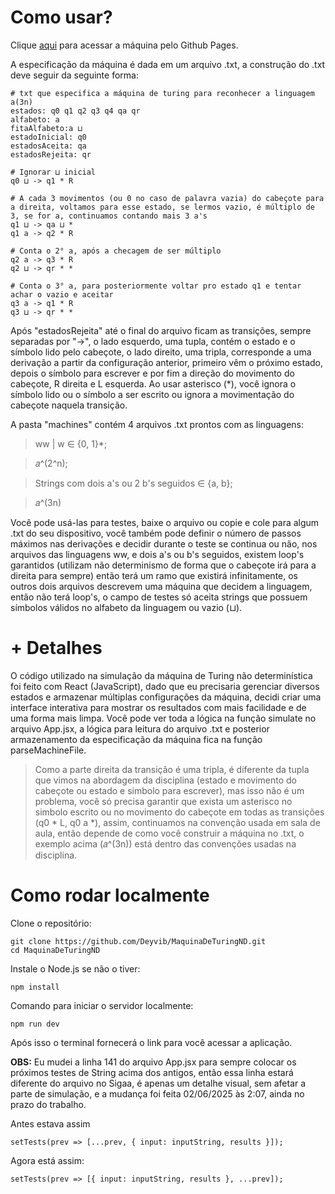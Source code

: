 # Como usar?

Clique [aqui](https://deyvib.github.io/MaquinaDeTuringND/) para acessar a máquina pelo Github Pages.

A especificação da máquina é dada em um arquivo .txt, a construção do .txt deve seguir da seguinte forma:

```
# txt que especifica a máquina de turing para reconhecer a linguagem a(3n)
estados: q0 q1 q2 q3 q4 qa qr
alfabeto: a
fitaAlfabeto:a ⊔
estadoInicial: q0
estadosAceita: qa
estadosRejeita: qr

# Ignorar ⊔ inicial
q0 ⊔ -> q1 * R

# A cada 3 movimentos (ou 0 no caso de palavra vazia) do cabeçote para a direita, voltamos para esse estado, se lermos vazio, é múltiplo de 3, se for a, continuamos contando mais 3 a's
q1 ⊔ -> qa ⊔ *
q1 a -> q2 * R

# Conta o 2° a, após a checagem de ser múltiplo
q2 a -> q3 * R
q2 ⊔ -> qr * *

# Conta o 3° a, para posteriormente voltar pro estado q1 e tentar achar o vazio e aceitar
q3 a -> q1 * R
q3 ⊔ -> qr * *

```

Após "estadosRejeita" até o final do arquivo ficam as transições, sempre separadas por "->", o lado esquerdo, uma tupla, contém o estado e o símbolo lido pelo cabeçote, o lado direito, uma tripla, corresponde a uma derivação a partir da configuração anterior, primeiro vêm o próximo estado, depois o símbolo para escrever e por fim a direção do movimento do cabeçote, R direita e L esquerda. Ao usar asterisco (*), você ignora o símbolo lido ou o símbolo a ser escrito ou ignora a movimentação do cabeçote naquela transição.

A pasta "machines" contém 4 arquivos .txt prontos com as linguagens:

> ww | w ∈ {0, 1}*;

> 𝑎^(2^n);

> Strings com dois a's ou 2 b's seguidos ∈ {a, b};

> 𝑎^(3n)

Você pode usá-las para testes, baixe o arquivo ou copie e cole para algum .txt do seu dispositivo, você também pode definir o número de passos máximos nas derivações e decidir durante o teste se continua ou não, nos arquivos das linguagens ww, e dois a's ou b's seguidos, existem loop's garantidos (utilizam não determinismo de forma que o cabeçote irá para a direita para sempre) então terá um ramo que existirá infinitamente, os outros dois arquivos descrevem uma máquina que decidem a linguagem, então não terá loop's, o campo de testes só aceita strings que possuem símbolos válidos no alfabeto da linguagem ou vazio (⊔).

# + Detalhes

O código utilizado na simulação da máquina de Turing não determinística foi feito com React (JavaScript), dado que eu precisaria gerenciar diversos estados e armazenar múltiplas configurações da máquina, decidi criar uma interface interativa para mostrar os resultados com mais facilidade e de uma forma mais limpa. Você pode ver toda a lógica na função simulate no arquivo App.jsx, a lógica para leitura do arquivo .txt e posterior armazenamento da especificação da máquina fica na função parseMachineFile.

> Como a parte direita da transição é uma tripla, é diferente da tupla que vimos na abordagem da disciplina (estado e movimento do cabeçote ou estado e simbolo para escrever), mas isso não é um problema, você só precisa garantir que exista um asterisco no simbolo escrito ou no movimento do cabeçote em todas as transições (q0 * L, q0 a *), assim, continuamos na convenção usada em sala de aula, então depende de como você construir a máquina no .txt, o exemplo acima (𝑎^(3n)) está dentro das convenções usadas na disciplina.

# Como rodar localmente

Clone o repositório:
```
git clone https://github.com/Deyvib/MaquinaDeTuringND.git
cd MaquinaDeTuringND
```

Instale o Node.js se não o tiver:
```
npm install
```

Comando para iniciar o servidor localmente:
```
npm run dev
```

Após isso o terminal fornecerá o link para você acessar a aplicação.

**OBS:** Eu mudei a linha 141 do arquivo App.jsx para sempre colocar os próximos testes de String acima dos antigos, então essa linha estará diferente do arquivo no Sigaa, é apenas um detalhe visual, sem afetar a parte de simulação, e a mudança foi feita 02/06/2025 às 2:07, ainda no prazo do trabalho.

Antes estava assim
```
setTests(prev => [...prev, { input: inputString, results }]);
```
Agora está assim:
```
setTests(prev => [{ input: inputString, results }, ...prev]);
```

